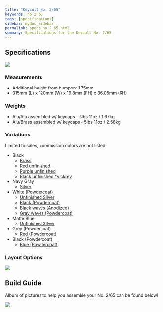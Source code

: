 ```yaml
---
title: "Keycult No. 2/65"
keywords: no 2 65
tags: [specifications]
sidebar: mydoc_sidebar
permalink: specs_no_2_65.html
summary: Specifications for the Keycult No. 2/65
---
```


## Specifications

![](https://cdn.shopify.com/s/files/1/0015/5084/3975/collections/No._2-65_-6_800x800.jpg?v=1607198696%202.22x)

### Measurements

- Additional height from bumpon: 1.75mm
- 315mm (L) x 120mm (W) x 19.8mm (FH) x 36.05mm (RH)

### Weights

- Alu/Alu assembled w/ keycaps - 3lbs 11oz / 1.67kg
- Alu/Brass assembled w/ keycaps - 5lbs 11oz / 2.58kg

### Variations

Limited to sales, commission colors are not listed

- Black
    - [Brass](https://imgur.com/a/4cduak9)
    - [Red unfinished](https://imgur.com/a/7tYBs6p)
    - [Purple unfinished](https://imgur.com/a/70bJNjJ)
    - [Black unfinished *vickrey](https://imgur.com/a/cMJYfJC)
- Navy Gray
    - [Silver](https://imgur.com/a/G2eizhz)
- White (Powdercoat)
    - [Unfinished Silver](https://imgur.com/a/8ytJAfe)
    - [Black (Powdercoat)](https://imgur.com/a/UqXnU1x)
    - [Black waves (Anodized)](https://imgur.com/a/76lQmfm)
    - [Gray waves (Powdercoat)](https://imgur.com/a/eOmUac1)
- Matte Blue
    - [Unfinished Silver](https://imgur.com/a/jsTAHNb)
- Grey (Powdercoat)
    - [Red (Powdercoat)](https://imgur.com/a/rKiUg3p)
- Black (Powdercoat)
    - [Blue (Powdercoat)](https://imgur.com/a/vGtDJB0)

### Layout Options

![](https://cdn.shopify.com/s/files/1/0015/5084/3975/products/wt65a-layout_1440x960.jpg?v=1578518041)

## Build Guide

Album of pictures to help you assemble your No. 2/65 can be found below!

[![](https://i.imgur.com/hwStq5m.jpg)](https://imgur.com/a/6hgMbfd)
